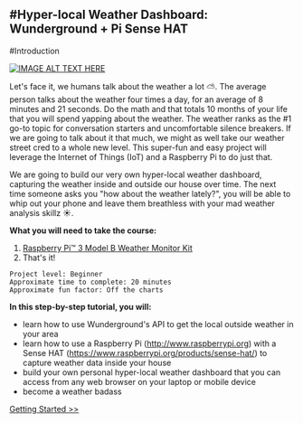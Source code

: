 #Hyper-local Weather Dashboard: Wunderground + Pi Sense HAT
---

#Introduction

[![IMAGE ALT TEXT HERE](https://github.com/InitialState/wunderground-sensehat/wiki/img/WeatherDashboardIntroThumb.jpg)](https://youtu.be/n-Dx6FE0VnQ)

Let's face it, we humans talk about the weather a lot ⛅️. The average person talks about the weather four times a day, for an average of 8 minutes and 21 seconds. Do the math and that totals 10 months of your life that you will spend yapping about the weather. The weather ranks as the #1 go-to topic for conversation starters and uncomfortable silence breakers. If we are going to talk about it that much, we might as well take our weather street cred to a whole new level. This super-fun and easy project will leverage the Internet of Things (IoT) and a Raspberry Pi to do just that. 

We are going to build our very own hyper-local weather dashboard, capturing the weather inside and outside our house over time. The next time someone asks you "how about the weather lately?", you will be able to whip out your phone and leave them breathless with your mad weather analysis skillz ☀️. 

**What you will need to take the course:**

1. [Raspberry Pi™ 3 Model B Weather Monitor Kit](http://www.mcmelectronics.com/product/83-16564RK)
2. That's it!

```
Project level: Beginner
Approximate time to complete: 20 minutes
Approximate fun factor: Off the charts
```

**In this step-by-step tutorial, you will:**
- learn how to use Wunderground's API to get the local outside weather in your area
- learn how to use a Raspberry Pi (http://www.raspberrypi.org) with a Sense HAT (https://www.raspberrypi.org/products/sense-hat/) to capture weather data inside your house
- build your own personal hyper-local weather dashboard that you can access from any web browser on your laptop or mobile device
- become a weather badass

[Getting Started >>](Getting-Started)